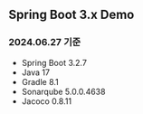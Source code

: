 ## Spring Boot 3.x Demo
### 2024.06.27 기준
* Spring Boot 3.2.7
* Java 17
* Gradle 8.1
* Sonarqube 5.0.0.4638
* Jacoco 0.8.11